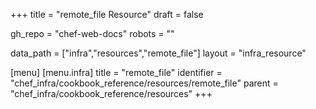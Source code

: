 +++
title = "remote_file Resource"
draft = false

gh_repo = "chef-web-docs"
robots = ""

data_path = ["infra","resources","remote_file"]
layout = "infra_resource"


[menu]
  [menu.infra]
    title = "remote_file"
    identifier = "chef_infra/cookbook_reference/resources/remote_file"
    parent = "chef_infra/cookbook_reference/resources"
+++

<!-- The contents of this page are automatically generated from the remote_file.yaml file in the data directory. -->
<!-- To suggest a change, edit the https://github.com/chef/chef/blob/master/lib/chef/resource/remote_file.rb file
      and submit a pull request to the https://github.com/chef/chef repository. -->
